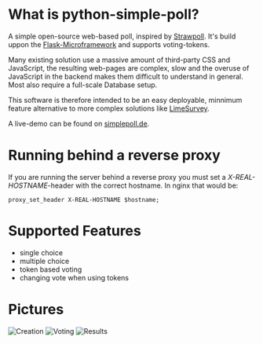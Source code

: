 # What is python-simple-poll?
A simple open-source web-based poll, inspired by [Strawpoll](https://www.strawpoll.me/). It's build uppon the [Flask-Microframework](http://flask.pocoo.org/) and supports voting-tokens.

Many existing solution use a massive amount of third-party CSS and JavaScript, the resulting web-pages are complex, slow and the overuse of JavaScript in the backend makes them difficult to understand in general. Most also require a full-scale Database setup.

This software is therefore intended to be an easy deployable, minnimum feature alternative to more complex solutions like [LimeSurvey](https://www.limesurvey.org).

A live-demo can be found on [simplepoll.de](https://simplepoll.de).

# Running behind a reverse proxy
If you are running the server behind a reverse proxy you must set a *X-REAL-HOSTNAME*-header with the correct hostname. In nginx that would be:

    proxy_set_header X-REAL-HOSTNAME $hostname;

# Supported Features
* single choice
* multiple choice
* token based voting
* changing vote when using tokens

# Pictures
![Creation](https://media.atlantishq.de/pollCreate.png)
![Voting](https://media.atlantishq.de/pollVote.png)
![Results](https://media.atlantishq.de/pollResults.png)
